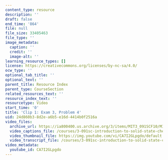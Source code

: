 ```yaml
---
content_type: resource
description: ''
draft: false
end_time: '864'
file: null
file_size: 33405463
file_type: ''
image_metadata:
  caption: ''
  credit: ''
  image-alt: ''
learning_resource_types: []
license: https://creativecommons.org/licenses/by-nc-sa/4.0/
ocw_type: ''
optional_tab_title: ''
optional_text: ''
parent_title: Resource Index
parent_type: CourseSection
related_resources_text: ''
resource_index_text: ''
resourcetype: Video
start_time: '0'
title: 'Clip 1: Exam 3, Problem 4'
uid: 24d860b3-8d2e-a6b5-e16d-4414b0f2516a
video_files:
  archive_url: https://ia800400.us.archive.org/3/items/MIT3_091SCF10/MIT3-091SCF10Exam_3_Prob_4_300k.mp4
  video_captions_file: /courses/3-091sc-introduction-to-solid-state-chemistry-fall-2010/90664baf2bbc5bedb795ed24cdaf5e75_CA7I2GLpgdo.vtt
  video_thumbnail_file: https://img.youtube.com/vi/CA7I2GLpgdo/default.jpg
  video_transcript_file: /courses/3-091sc-introduction-to-solid-state-chemistry-fall-2010/33541e9c3480711f09099ff23e458106_CA7I2GLpgdo.pdf
video_metadata:
  youtube_id: CA7I2GLpgdo
---
```

